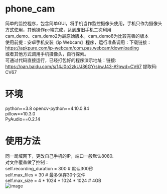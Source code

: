 # phone_cam
简单的监控程序，包含简单GUI，将手机当作监控摄像头使用，手机只作为摄像头方式使用，其他操作pc端完成，达到废旧手机二次利用  
cam_demo、cam_demo2为最原始版本，cam_demo8为比较完善的版本  
使用前提：安卓手机安装《ip Webcam》程序，运行准备调用：下载链接：https://apkpure.com/ip-webcam/com.pas.webcam/downloading  
或者其他方式调用手机摄像头，自行探索。  
可通过代码直接运行，已经打包好的程序演示地址：链接: https://pan.baidu.com/s/14J0o2zkUJ86GYrsbwJ43-A?pwd=CV67 提取码: CV67   
# 环境  
python==3.8
opencv-python==4.10.0.84  
pillow==10.3.0  
PyAudio==0.2.14  
# 使用方法
同一局域网下，更改自己手机的IP，端口一般默认8080.  
对文件覆盖做了控制：  
self.recording_duration = 300  # 默认300秒  
self.max_files = 30  # 最多保存30个文件  
self.max_size = 4 * 1024 * 1024 * 1024  # 4GB  
![image](https://github.com/user-attachments/assets/3ebd43f6-e846-47da-bfc9-4f038ff6c621)
